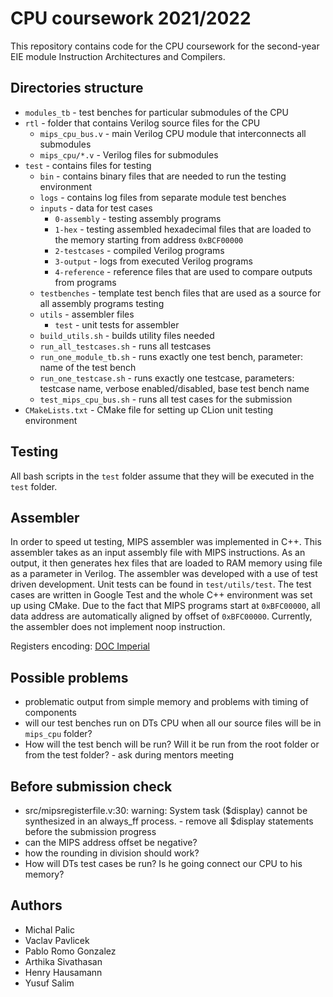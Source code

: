 # CPU coursework 2021/2022

This repository contains code for the CPU coursework for the second-year EIE module Instruction Architectures and Compilers.

## Directories structure

- `modules_tb` - test benches for particular submodules of the CPU
- `rtl` - folder that contains Verilog source files for the CPU
  - `mips_cpu_bus.v` - main Verilog CPU module that interconnects all submodules
  - `mips_cpu/*.v` - Verilog files for submodules
- `test` - contains files for testing
  - `bin` - contains binary files that are needed to run the testing environment
  - `logs` - contains log files from separate module test benches
  - `inputs` - data for test cases
    - `0-assembly` - testing assembly programs 
    - `1-hex` - testing assembled hexadecimal files that are loaded to the memory starting from address `0xBCF00000` 
    - `2-testcases` - compiled Verilog programs  
    - `3-output` - logs from executed Verilog programs
    - `4-reference` - reference files that are used to compare outputs from programs
  - `testbenches` - template test bench files that are used as a source for all assembly programs testing
  - `utils` - assembler files
    - `test` - unit tests for assembler
  - `build_utils.sh` - builds utility files needed
  - `run_all_testcases.sh` - runs all testcases
  - `run_one_module_tb.sh` - runs exactly one test bench, parameter: name of the test bench
  - `run_one_testcase.sh` - runs exactly one testcase, parameters: testcase name, verbose enabled/disabled, base test bench name
  - `test_mips_cpu_bus.sh` - runs all test cases for the submission
- `CMakeLists.txt` - CMake file for setting up CLion unit testing environment

## Testing
All bash scripts in the `test` folder assume that they will be executed in the `test` folder.

## Assembler
In order to speed ut testing, MIPS assembler was implemented in C++. This assembler takes as an input assembly file with MIPS instructions. As an output, it then generates hex files that are loaded to RAM memory using file as a parameter in Verilog. The assembler was developed with a use of test driven development. Unit tests can be found in `test/utils/test`. The test cases are written in Google Test and the whole C++ environment was set up using CMake.
Due to the fact that MIPS programs start at `0xBFC00000`, all data address are automatically aligned by offset of `0xBFC00000`.
Currently, the assembler does not implement noop instruction.

Registers encoding: [DOC Imperial](https://www.doc.ic.ac.uk/lab/secondyear/spim/node10.html)

## Possible problems
- problematic output from simple memory and problems with timing of components
- will our test benches run on DTs CPU when all our source files will be in `mips_cpu` folder?
- How will the test bench will be run? Will it be run from the root folder or from the test folder? - ask during mentors meeting

## Before submission check
- src/mipsregisterfile.v:30: warning: System task ($display) cannot be synthesized in an always_ff process. - remove all $display statements before the submission progress
- can the MIPS address offset be negative?
- how the rounding in division should work?
- How will DTs test cases be run? Is he going connect our CPU to his memory?

## Authors
- Michal Palic
- Vaclav Pavlicek
- Pablo Romo Gonzalez
- Arthika Sivathasan
- Henry Hausamann
- Yusuf Salim